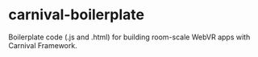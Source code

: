 # carnival-boilerplate
Boilerplate code (.js and .html) for building room-scale WebVR apps with Carnival Framework.
